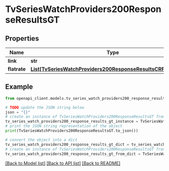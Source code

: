 # TvSeriesWatchProviders200ResponseResultsGT


## Properties

Name | Type | Description | Notes
------------ | ------------- | ------------- | -------------
**link** | **str** |  | [optional] 
**flatrate** | [**List[TvSeriesWatchProviders200ResponseResultsCRFlatrateInner]**](TvSeriesWatchProviders200ResponseResultsCRFlatrateInner.md) |  | [optional] 

## Example

```python
from openapi_client.models.tv_series_watch_providers200_response_results_gt import TvSeriesWatchProviders200ResponseResultsGT

# TODO update the JSON string below
json = "{}"
# create an instance of TvSeriesWatchProviders200ResponseResultsGT from a JSON string
tv_series_watch_providers200_response_results_gt_instance = TvSeriesWatchProviders200ResponseResultsGT.from_json(json)
# print the JSON string representation of the object
print(TvSeriesWatchProviders200ResponseResultsGT.to_json())

# convert the object into a dict
tv_series_watch_providers200_response_results_gt_dict = tv_series_watch_providers200_response_results_gt_instance.to_dict()
# create an instance of TvSeriesWatchProviders200ResponseResultsGT from a dict
tv_series_watch_providers200_response_results_gt_from_dict = TvSeriesWatchProviders200ResponseResultsGT.from_dict(tv_series_watch_providers200_response_results_gt_dict)
```
[[Back to Model list]](../README.md#documentation-for-models) [[Back to API list]](../README.md#documentation-for-api-endpoints) [[Back to README]](../README.md)


